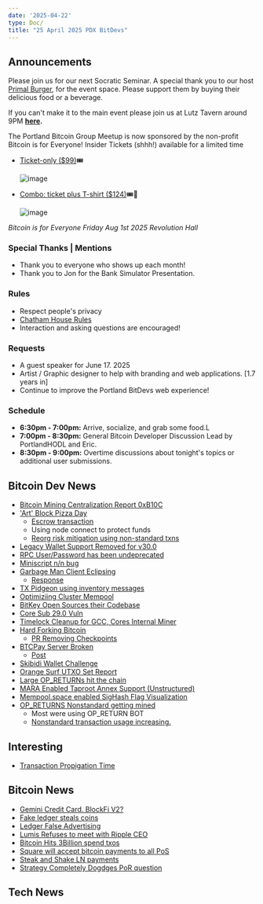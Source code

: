 ```yaml
---
date: '2025-04-22'
type: Doc/
title: "25 April 2025 PDX BitDevs"
---
```


## Announcements

Please join us for our next Socratic Seminar. A special thank you to our host <a href="https://dicksprimalburger.com/" data-no-summary>Primal Burger</a>, for the event space. Please support them by buying their delicious food or a beverage.

If you can't make it to the main event please join us at Lutz Tavern around 9PM **<a href="https://www.lutztavern.com/" data-no-summary>here</a>.**

The Portland Bitcoin Group Meetup is now sponsored by the non-profit Bitcoin is for Everyone!
Insider Tickets (shhh!) available for a limited time
- [Ticket-only ($99)](https://pay.zaprite.com/pl_r0iZfbk20s)🎟
  
  ![image](https://github.com/user-attachments/assets/0d0a9967-cc65-4674-b341-c0865256eed3)

- [Combo: ticket plus T-shirt ($124)](https://pay.zaprite.com/pl_qd6uXJ80ZQ)🎟👕
  
  ![image](https://github.com/user-attachments/assets/529d2ad8-db78-4177-809c-ef415aebd00d)


_Bitcoin is for Everyone_
_Friday Aug 1st 2025_
_Revolution Hall_

### Special Thanks | Mentions

- Thank you to everyone who shows up each month!
- Thank you to Jon for the Bank Simulator Presentation.

### Rules

- Respect people's privacy
- [Chatham House Rules](https://www.chathamhouse.org/about-us/chatham-house-rule)
- Interaction and asking questions are encouraged!

### Requests

- A guest speaker for June 17. 2025
- Artist / Graphic designer to help with branding and web applications. [1.7 years in]
- Continue to improve the Portland BitDevs web experience!

### Schedule

- **6:30pm - 7:00pm:** Arrive, socialize, and grab some food.L
- **7:00pm - 8:30pm:** General Bitcoin Developer Discussion Lead by PortlandHODL and Eric.
- **8:30pm - 9:00pm:** Overtime discussions about tonight's topics or additional user submissions.

## Bitcoin Dev News
- [Bitcoin Mining Centralization Report 0xB10C](https://b10c.me/blog/015-bitcoin-mining-centralization/)
- ['Art' Block Pizza Day](https://mempool.space/block/0000000000000000000011a508e48be0bbe2cf4cd3ec062cfafc19f78ea810e0?audit=false)
  - [Escrow transaction](https://mempool.space/tx/8245e67349565e481c622fe3437408db7344cdf730edb193c1466326eb021c0b)
  - Using node connect to protect funds
  - [Reorg risk mitigation using non-standard txns](https://github.com/bitcoin/bitcoin/blob/ce46000712439782e7d44b3bb22c375503371ee6/src/validation.cpp#L299)
- [Legacy Wallet Support Removed for v30.0](https://github.com/bitcoin/bitcoin/commit/638a4c0bd8b53766faeb437244b2aae4eed28dcf)
- [RPC User/Password has been undeprecated](https://github.com/bitcoin/bitcoin/pull/32423#discussion_r2094833979)
- [Miniscript n/n bug](https://x.com/BitcoinReviewHQ/status/1926325014493536521)
- [Garbage Man Client Eclipsing](https://x.com/peterktodd/status/1924517867652792342)
  - [Response](https://groups.google.com/g/bitcoindev/c/bmV1QwYEN4k) 
- [TX Pidgeon using inventory messages](https://x.com/stutxo/status/1923023753040015687)
- [Optimiziing Cluster Mempool](https://delvingbitcoin.org/t/spanning-forest-cluster-linearization/1419)
- [BitKey Open Sources their Codebase](https://github.com/proto-at-block/bitkey)
- [Core Sub 29.0 Vuln](https://bitcoincore.org/en/2025/04/28/disclose-cve-2024-52919/)
- [Timelock Cleanup for GCC, Cores Internal Miner](https://github.com/bitcoin/bitcoin/pull/32155)
- [Hard Forking Bitcoin](https://gist.github.com/RubenSomsen/a02b9071bf81b922dcc9edea7d810b7c)
  - [PR Removing Checkpoints ](https://github.com/bitcoin/bitcoin/pull/31649)
- [BTCPay Server Broken](https://x.com/BtcpayServer/status/1922845019494318519)
  - [Post](https://x.com/NicolasDorier/status/1922810237938999719)
- [Skibidi Wallet Challenge](https://skibidi.cash/)
- [Orange Surf UTXO Set Report](https://research.mempool.space/utxo-set-report/)
- [Large OP_RETURNs hit the chain](https://x.com/mononautical/status/1922707114176159955)
- [MARA Enabled Taproot Annex Support (Unstructured)](https://x.com/mononautical/status/1921193678195810492)
- [Mempool.space enabled SigHash Flag Visualization](https://x.com/mempool/status/1920864673949204677)
- [OP_RETURNS Nonstandard getting mined](https://x.com/mononautical/status/1919834852070694990)
  - Most were using OP_RETURN BOT
  - [Nonstandard transaction usage increasing. ](https://x.com/mononautical/status/1918740367635083495)


## Interesting
- [Transaction Propigation Time](https://bitcoin.stackexchange.com/questions/125776/how-long-does-it-take-for-a-transaction-to-propagate-through-the-network)

## Bitcoin News
- [Gemini Credit Card. BlockFi V2?](https://www.gemini.com/credit-card)
- [Fake ledger steals coins](https://x.com/intell_on_chain/status/1924053872609308733)
- [Ledger False Advertising](https://x.com/hodlorado/status/1927075626134982885)
- [Lumis Refuses to meet with Ripple CEO](https://x.com/Swan/status/1924542730023391533)
- [Bitcoin Hits 3Billion spend txos](https://x.com/mononautical/status/1927494779572473913/photo/1)
- [Square will accept bitcoin payments to all PoS](https://x.com/MartiniGuyYT/status/1927456988042055817)
- [Steak and Shake LN payments](https://x.com/Bryan10309/status/1923419290079834335)
- [Strategy Completely Dogdges PoR question](https://x.com/cryptonator1337/status/1927242311991234706)

## Tech News
